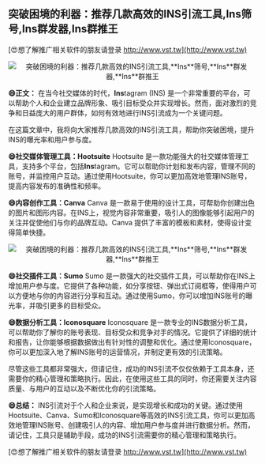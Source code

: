 ## **突破困境的利器：推荐几款高效的INS引流工具,**Ins**筛号,**Ins**群发器,**Ins**群推王**

[😍想了解推广相关软件的朋友请登录 http://www.vst.tw](http://www.vst.tw)

 <center><img src="https://vst.tw/MP4/tuiguang/png/0.png" alt="突破困境的利器：推荐几款高效的INS引流工具,**Ins**筛号,**Ins**群发器,**Ins**群推王"></center>

**😄正文：**
在当今社交媒体的时代，**Ins**tagram (INS) 是一个非常重要的平台，可以帮助个人和企业建立品牌形象、吸引目标受众并实现增长。然而，面对激烈的竞争和日益庞大的用户群体，如何有效地进行INS引流成为一个关键问题。

在这篇文章中，我将向大家推荐几款高效的INS引流工具，帮助你突破困境，提升INS的曝光率和用户参与度。

**😄社交媒体管理工具：Hootsuite**
Hootsuite 是一款功能强大的社交媒体管理工具，支持多个平台，包括**Ins**tagram。它可以帮助你计划和发布内容，管理不同的账号，并监控用户互动。通过使用Hootsuite，你可以更加高效地管理INS账号，提高内容发布的准确性和频率。

**😄内容创作工具：Canva**
Canva 是一款易于使用的设计工具，可帮助你创建出色的图片和图形内容。在INS上，视觉内容非常重要，吸引人的图像能够引起用户的关注并促使他们与你的品牌互动。Canva 提供了丰富的模板和素材，使得设计变得简单快捷。

 <center><img src="https://vst.tw/MP4/tuiguang/png/2.png" alt="突破困境的利器：推荐几款高效的INS引流工具,**Ins**筛号,**Ins**群发器,**Ins**群推王"></center>

**😄社交插件工具：Sumo**
Sumo 是一款强大的社交插件工具，可以帮助你在INS上增加用户参与度。它提供了各种功能，如分享按钮、弹出式订阅框等，使得用户可以方便地与你的内容进行分享和互动。通过使用Sumo，你可以增加INS账号的曝光率，并吸引更多的目标受众。

**😄数据分析工具：Iconosquare**
Iconosquare 是一款专业的INS数据分析工具，可以帮助你了解你的账号表现、目标受众和竞争对手的情况。它提供了详细的统计和报告，让你能够根据数据做出有针对性的调整和优化。通过使用Iconosquare，你可以更加深入地了解INS账号的运营情况，并制定更有效的引流策略。

尽管这些工具都非常强大，但请记住，成功的INS引流不仅仅依赖于工具本身，还需要你的精心管理和策略执行。因此，在使用这些工具的同时，你还需要关注内容质量、与用户的互动以及不断优化你的引流策略。

**😄总结：**
INS引流对于个人和企业来说，是实现增长和成功的关键。通过使用Hootsuite、Canva、Sumo和Iconosquare等高效的INS引流工具，你可以更加高效地管理INS账号、创建吸引人的内容、增加用户参与度并进行数据分析。然而，请记住，工具只是辅助手段，成功的INS引流需要你的精心管理和策略执行。

[😍想了解推广相关软件的朋友请登录 http://www.vst.tw](http://www.vst.tw)



